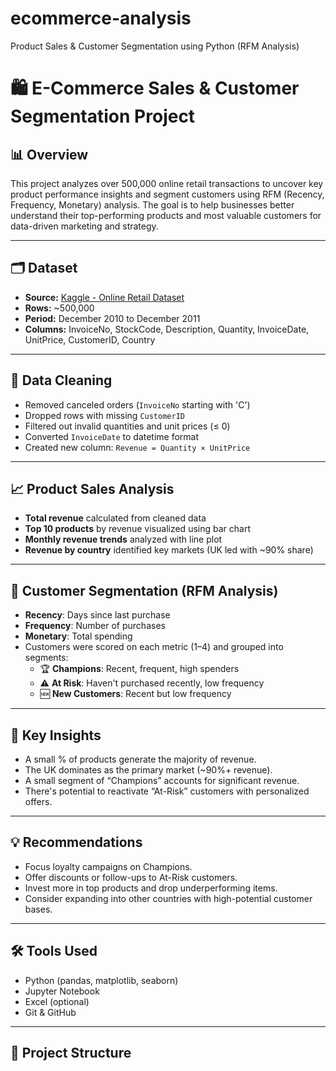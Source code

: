 # ecommerce-analysis
Product Sales &amp; Customer Segmentation using Python (RFM Analysis)
# 🛍️ E-Commerce Sales & Customer Segmentation Project

## 📊 Overview
This project analyzes over 500,000 online retail transactions to uncover key product performance insights and segment customers using RFM (Recency, Frequency, Monetary) analysis. The goal is to help businesses better understand their top-performing products and most valuable customers for data-driven marketing and strategy.

---

## 🗂️ Dataset
- **Source:** [Kaggle - Online Retail Dataset](https://www.kaggle.com/datasets/carrie1/ecommerce-data)
- **Rows:** ~500,000
- **Period:** December 2010 to December 2011
- **Columns:** InvoiceNo, StockCode, Description, Quantity, InvoiceDate, UnitPrice, CustomerID, Country

---

## 🧹 Data Cleaning
- Removed canceled orders (`InvoiceNo` starting with 'C')
- Dropped rows with missing `CustomerID`
- Filtered out invalid quantities and unit prices (≤ 0)
- Converted `InvoiceDate` to datetime format
- Created new column: `Revenue = Quantity × UnitPrice`

---

## 📈 Product Sales Analysis
- **Total revenue** calculated from cleaned data
- **Top 10 products** by revenue visualized using bar chart
- **Monthly revenue trends** analyzed with line plot
- **Revenue by country** identified key markets (UK led with ~90% share)

---

## 👥 Customer Segmentation (RFM Analysis)
- **Recency**: Days since last purchase
- **Frequency**: Number of purchases
- **Monetary**: Total spending
- Customers were scored on each metric (1–4) and grouped into segments:
  - 🏆 **Champions**: Recent, frequent, high spenders
  - ⚠️ **At Risk**: Haven't purchased recently, low frequency
  - 🆕 **New Customers**: Recent but low frequency

---

## 🧠 Key Insights
- A small % of products generate the majority of revenue.
- The UK dominates as the primary market (~90%+ revenue).
- A small segment of “Champions” accounts for significant revenue.
- There's potential to reactivate “At-Risk” customers with personalized offers.

---

## 💡 Recommendations
- Focus loyalty campaigns on Champions.
- Offer discounts or follow-ups to At-Risk customers.
- Invest more in top products and drop underperforming items.
- Consider expanding into other countries with high-potential customer bases.

---

## 🛠️ Tools Used
- Python (pandas, matplotlib, seaborn)
- Jupyter Notebook
- Excel (optional)
- Git & GitHub

---

## 📁 Project Structure

